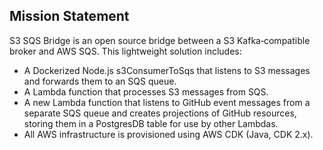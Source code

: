 ## Mission Statement

S3 SQS Bridge is an open source bridge between a S3 Kafka‑compatible broker and AWS SQS. This lightweight solution includes:

- A Dockerized Node.js s3ConsumerToSqs that listens to S3 messages and forwards them to an SQS queue.
- A Lambda function that processes S3 messages from SQS.
- A new Lambda function that listens to GitHub event messages from a separate SQS queue and creates projections of GitHub resources, storing them in a PostgresDB table for use by other Lambdas.
- All AWS infrastructure is provisioned using AWS CDK (Java, CDK 2.x).
